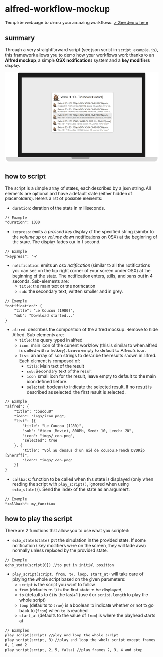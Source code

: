 alfred-workflow-mockup
======================

Template webpage to demo your amazing workflows. [> See demo here](http://sheraff.github.io/alfred-workflow-mockup/)

## summary
Through a very straightforward script (see json script in `script_example.js`), this framework allows you to demo how your workflows work thanks to an **Alfred mockup**, a simple **OSX notifications** system and a **key modifiers** display.

![Screen shot of mockup](screen_shot.gif)

## how to script
The script is a simple array of states, each described by a json string. All elements are optional and have a default state (either hidden of placeholders). Here’s a list of possible elements:
- `duration`: duration of the state in milliseconds.
```
// Example
"duration": 1000
```

- `keypress`: emits a *pressed key* display of the specified string (similar to the *volume up* or *volume down* notifications on OSX) at the beginning of the state. The display fades out in 1 second.
```
// Example
"keypress": "⇥"
```

- `notification`: emits an *osx notification* (similar to all the notifications you can see on the top right corner of your screen under OSX) at the beginning of the state. The notification enters, stills, and pans out in 4 seconds. Sub-elements are:
  - `title`: the main text of the notification
  - `sub`: the secondary text, written smaller and in grey.
```
// Example
"notification": {
	"title": "Le Coucou (1980)",
	"sub": "Download started..."
}
```

- `alfred`: describes the composition of the alfred mockup. Remove to hide Alfred. Sub-elements are:
  - `title`: the query typed in alfred
  - `icon`: main icon of the current workflow (this is similar to when alfred is called with a hotkey). Leave empty to default to Alfred’s icon.
  - `list`: an array of json strings to describe the results shown in alfred. Each element is composed of:
    - `title`: Main text of the result
    - `sub`: Secondary text of the result
    - `icon`: small icon for the result, leave empty to default to the main icon defined before.
    - `selected`: boolean to indicate the selected result. If no result is described as selected, the first result is selected.
```
// Example
"alfred": {
	"title": "coucou0",
	"icon": "imgs/icon.png",
	"list": [{
		"title": "Le Coucou (1980)",
		"sub": "Video (Movie), 800Mb, Seed: 10, Leech: 20",
		"icon": "imgs/icon.png",
		"selected": true
	}, {
		"title": "Vol au dessus d'un nid de coucou.French DVDRip [Sheraff]",
		"icon": "imgs/icon.png"
	}]
}
```

- `callback`: function to be called when this state is displayed (only when reading the script with `play_script()`, ignored when using `echo_state()`). Send the index of the state as an argument.
```
// Example
"callback": my_function
```

## how to play the script
There are 2 functions that allow you to use what you scripted:
- `echo_state(state)` put the simulation in the provided state. If some notification / key modifiers were on the screen, they will fade away normally unless replaced by the provided state.
```
// Example
echo_state(script[0]) //to put in initial position
```
- `play_script(script, from, to, loop, start_at)` will take care of playing the whole script based on the given parameters:
  - `script` is the script you want to follow
  - `from` (defaults to `0`) is the first state to be displayed, 
  - `to` (defaults to `0`) is the last+1 (use `0` or `script.length` to play the whole script)
  - `loop` (defaults to `true`) is a boolean to indicate whether or not to go back to (`from`) when `to` is reached
  - `start_at` (defaults to the value of `from`) is where the playhead starts at
```
// Examples
play_script(script) //play and loop the whole script
play_script(script, 3) //play and loop the whole script except frames 0, 1 and 2
play_script(script, 2, 5, false) //play frames 2, 3, 4 and stop 
```
